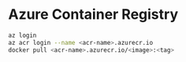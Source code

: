 # Azure Container Registry

```bash
az login
az acr login --name <acr-name>.azurecr.io
docker pull <acr-name>.azurecr.io/<image>:<tag>
```
